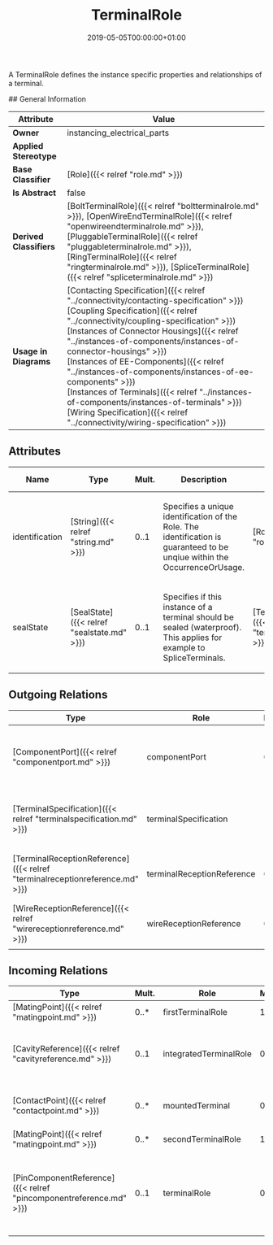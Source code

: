 ﻿---
title: TerminalRole
toc: false
type: specs
date: "2019-05-05T00:00:00+01:00"
draft: false
menu_name: vec120

# Prev/next pager order (if `docs_section_pager` enabled in `params.toml`)
weight: 
---
<html><body><p>A TerminalRole defines the instance specific properties and relationships of a terminal.</p></body></html>
## General Information

| Attribute               | Value |
|-------------------------|-------|
| **Owner**               | instancing_electrical_parts |
| **Applied Stereotype**  |   |
| **Base Classifier**     | [Role]({{< relref "role.md" >}})<br/>  |
| **Is Abstract**         | false |
| **Derived Classifiers** | [BoltTerminalRole]({{< relref "boltterminalrole.md" >}}), [OpenWireEndTerminalRole]({{< relref "openwireendterminalrole.md" >}}), [PluggableTerminalRole]({{< relref "pluggableterminalrole.md" >}}), [RingTerminalRole]({{< relref "ringterminalrole.md" >}}), [SpliceTerminalRole]({{< relref "spliceterminalrole.md" >}}) |
| **Usage in Diagrams**   | [Contacting Specification]({{< relref "../connectivity/contacting-specification" >}})<br/> [Coupling Specification]({{< relref "../connectivity/coupling-specification" >}})<br/> [Instances of Connector Housings]({{< relref "../instances-of-components/instances-of-connector-housings" >}})<br/> [Instances of EE-Components]({{< relref "../instances-of-components/instances-of-ee-components" >}})<br/> [Instances of Terminals]({{< relref "../instances-of-components/instances-of-terminals" >}})<br/> [Wiring Specification]({{< relref "../connectivity/wiring-specification" >}})<br/>  |

## Attributes
|  Name  |  Type  |  Mult.  |  Description  |  Owning Classifier  |
|--------|--------|---------|---------------|--------------|
|identification | [String]({{< relref "string.md" >}}) | 0..1 | <html><body><p>Specifies a unique identification of the Role. The identification is guaranteed to be unqiue within the OccurrenceOrUsage. </p></body></html> | [Role]({{< relref "role.md" >}}) |
|sealState | [SealState]({{< relref "sealstate.md" >}}) | 0..1 | <html><body><p>Specifies if this instance of a terminal should be sealed (waterproof). This applies for example to SpliceTerminals.  </p></body></html> | [TerminalRole]({{< relref "terminalrole.md" >}}) |

## Outgoing Relations
|    Type  |   Role   |   Mult.   |   Mult.   |   Description   |
|----------|----------|-----------|-----------|-----------------|
| [ComponentPort]({{< relref "componentport.md" >}}) | componentPort | 0..1 | 0..* | References the ComponentPort that is realized by the referenced Terminal (OccurrenceOrUsage with TerminalRole). KBLFRM-341  |
| [TerminalSpecification]({{< relref "terminalspecification.md" >}}) | terminalSpecification | 1 | 0..* | <html>   <head>     </head>   <body>     <p> &#160;References the <i>TerminalSpecification</i> that is instanced by this <i>TerminalRole.</i>      </p>    </body> </html>  |
| [TerminalReceptionReference]({{< relref "terminalreceptionreference.md" >}}) | terminalReceptionReference | 0..* | 1 | <html>   <head>     </head>   <body>     <p> Specifies the <i>TerminalReceptionReferences </i>of this <i>TerminalRole.</i>      </p>    </body> </html>  |
| [WireReceptionReference]({{< relref "wirereceptionreference.md" >}}) | wireReceptionReference | 0..* | 1 | <html>   <head>     </head>   <body>     <p> Specifies the <i>WireReceptionReferences </i>of this <i>TerminalRole.</i>      </p>    </body> </html>  |
##  Incoming Relations
|    Type  |   Mult.  |   Role    |   Mult.   |   Description  |
|----------|----------|-----------|-----------|----------------|
| [MatingPoint]({{< relref "matingpoint.md" >}}) | 0..* | firstTerminalRole | 1 | References the first terminal that is mated.  |
| [CavityReference]({{< relref "cavityreference.md" >}}) | 0..1 | integratedTerminalRole | 0..1 | <html>   <head>     </head>   <body>     <p> Contains the terminal role if the cavity has an integrated terminal (e.g. an IDC).      </p>  </body> </html> |
| [ContactPoint]({{< relref "contactpoint.md" >}}) | 0..* | mountedTerminal | 0..1 | References the terminal that is used for contacting defined by the ContactPoint.   |
| [MatingPoint]({{< relref "matingpoint.md" >}}) | 0..* | secondTerminalRole | 1 | References the second terminal that is mated.  |
| [PinComponentReference]({{< relref "pincomponentreference.md" >}}) | 0..1 | terminalRole | 0..1 | References the TerminalRole of PinComponentReference. This is required to specify a Mating for EEComponents with other EEComponents or a Harness.  (KBLFRM-401)  |
